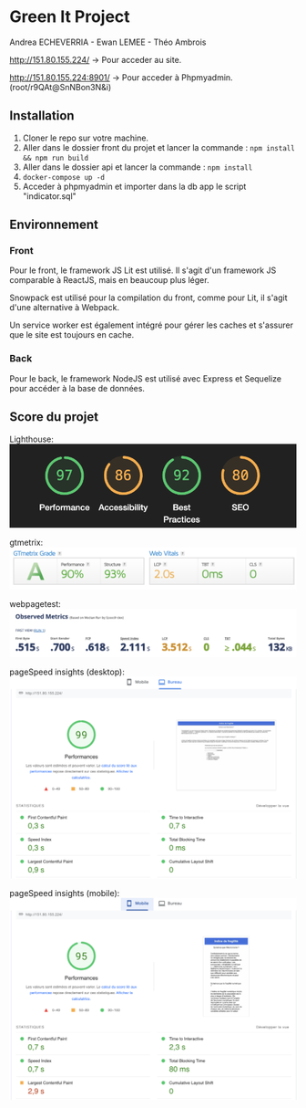 # Green It Project

Andrea ECHEVERRIA - Ewan LEMEE - Théo Ambrois

http://151.80.155.224/ -> Pour acceder au site.

http://151.80.155.224:8901/ -> Pour acceder à Phpmyadmin. (root/r9QAt@SnNBon3N&i)

## Installation

1. Cloner le repo sur votre machine.
2. Aller dans le dossier front du projet et lancer la commande : ```npm install && npm run build```
3. Aller dans le dossier api et lancer la commande : ```npm install```
4. ```docker-compose up -d```
5. Acceder à phpmyadmin et importer dans la db app le script "indicator.sql"

## Environnement
### Front
Pour le front, le framework JS Lit est utilisé.
Il s'agit d'un framework JS comparable à ReactJS, mais en beaucoup plus léger.

Snowpack est utilisé pour la compilation du front, comme pour Lit, il s'agit d'une alternative à Webpack.

Un service worker est également intégré pour gérer les caches et s'assurer que le site est toujours en cache.
### Back
Pour le back, le framework NodeJS est utilisé avec Express et Sequelize pour accéder à la base de données.
## Score du projet
Lighthouse:
![Alt text](score/lighthouse.png "lighthouse")

gtmetrix:
![Alt text](score/gtmetrix.png "gtmetrix")

webpagetest:
![Alt text](score/webpagetest.png "webpagetest")

pageSpeed insights (desktop):
![Alt text](score/pagespeed_insight_desktop.png "pagespeed_insight_desktop")

pageSpeed insights (mobile):
![Alt text](score/pagespeed_insight_mobile.png "pagespeed_insight_mobile")
